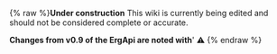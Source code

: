 {% raw %}**Under construction** This wiki is currently being edited and should
not be considered complete or accurate.

**Changes from v0.9 of the ErgApi are noted with**' :warning:
<update date omitted for speed>{% endraw %}